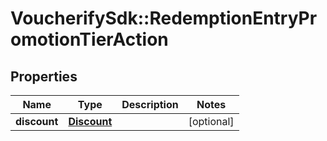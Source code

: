 # VoucherifySdk::RedemptionEntryPromotionTierAction

## Properties

| Name | Type | Description | Notes |
| ---- | ---- | ----------- | ----- |
| **discount** | [**Discount**](Discount.md) |  | [optional] |

